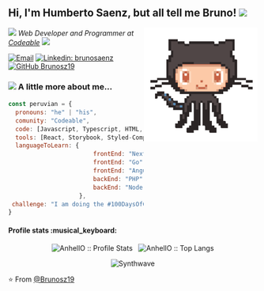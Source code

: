 ### <h2> Hi, I'm Humberto Saenz, but all tell me Bruno! <img src="https://media.giphy.com/media/mGcNjsfWAjY5AEZNw6/giphy.gif" width="50"></h2>
<img align='right' src="https://raw.githubusercontent.com/iCharlesZ/FigureBed/master/img/octocat.gif" width="230">
<p><em><img src="https://media.giphy.com/media/WUlplcMpOCEmTGBtBW/giphy.gif" width="30">&nbspWeb Developer and Programmer at <a href="http://www.codeable.la">Codeable</a>&nbsp<img src="https://media.giphy.com/media/fYSnHlufseco8Fh93Z/giphy.gif" width="30">
</em></p>

<a href="mailto:hesz.bruno05@gmail.com"><img alt="Email" src="https://img.shields.io/badge/Email-hesz.bruno05@gmail.com-blue?style=flat&logo=gmail"></a>
[![Linkedin: brunosaenz](https://img.shields.io/badge/-Brunosz19-blue?style=flat-square&logo=Linkedin&logoColor=white&link=https://www.linkedin.com/in/brunosz19/)](https://www.linkedin.com/in/brunosz19/)
[![GitHub Brunosz19](https://img.shields.io/github/followers/brunosz19?label=follow&style=social)](https://github.com/brunosz19)
### <img src="https://media.giphy.com/media/VgCDAzcKvsR6OM0uWg/giphy.gif" width="50"> A little more about me...  

```javascript
const peruvian = {
  pronouns: "he" | "his",
  comunity: "Codeable",
  code: [Javascript, Typescript, HTML, CSS, Ruby, Phyton, JSX],
  tools: [React, Storybook, Styled-Components, Ruby on Rails, Docker, Figma],
  languageToLearn: {
                        frontEnd: "Next.js",
                        frontEnd: "Go",
                        frontEnd: "Angular",
                        backEnd: "PHP",
                        backEnd: "Node.js",
                    },
 challenge: "I am doing the #100DaysOfCode challenge focused on learn new languages of Object.value(languageToLearn)"
}
```

<h4 align="start">Profile stats :musical_keyboard:</h4>
<p align="center"><img src="https://github-readme-stats.vercel.app/api?username=brunosz19&show_icons=true&theme=city_lights" alt="AnhellO :: Profile Stats" />&nbsp&nbsp&nbsp<img src="https://github-readme-stats.vercel.app/api/top-langs/?username=brunosz19&langs_count=10&theme=tokyonight&layout=compact" alt="AnhellO :: Top Langs" /></p>

<p align="center"><img src="https://thumbs.gfycat.com/GoodnaturedFondGaur-size_restricted.gif" alt="Synthwave" height="200" width="700"></p>

⭐️ From [@Brunosz19](https://github.com/Brunosz19)
